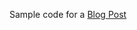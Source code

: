 Sample code for a <a href="https://chrisguitarguy.com/2020/09/18/overlay-urls-with-react-router/">Blog Post</a>
